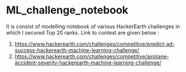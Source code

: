 # ML_challenge_notebook
It is consist of modelling notebook of various HackerEarth challenges in which I secured Top 20 ranks.
Link to contest are given below :
1. https://www.hackerearth.com/challenges/competitive/predict-ad-success-hackerearth-machine-learning-challenge/
2. https://www.hackerearth.com/challenges/competitive/airplane-accident-severity-hackerearth-machine-learning-challenge/
